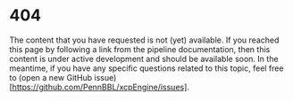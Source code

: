 # 404

The content that you have requested is not (yet) available. If you reached this page by following a link from the pipeline documentation, then this content is under active development and should be available soon. In the meantime, if you have any specific questions related to this topic, feel free to (open a new GitHub issue)[https://github.com/PennBBL/xcpEngine/issues].
